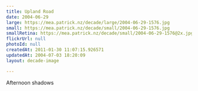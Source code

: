 ```yaml
---
title: Upland Road
date: 2004-06-29
large: https://mea.patrick.nz/decade/large/2004-06-29-1576.jpg
small: https://mea.patrick.nz/decade/small/2004-06-29-1576.jpg
smallRetina: https://mea.patrick.nz/decade/small/2004-06-29-1576@2x.jpg
flickrUrl: null
photoId: null
createdAt: 2011-01-30 11:07:15.926571
updatedAt: 2004-07-03 18:20:09
layout: decade-image

---
```

Afternoon shadows
